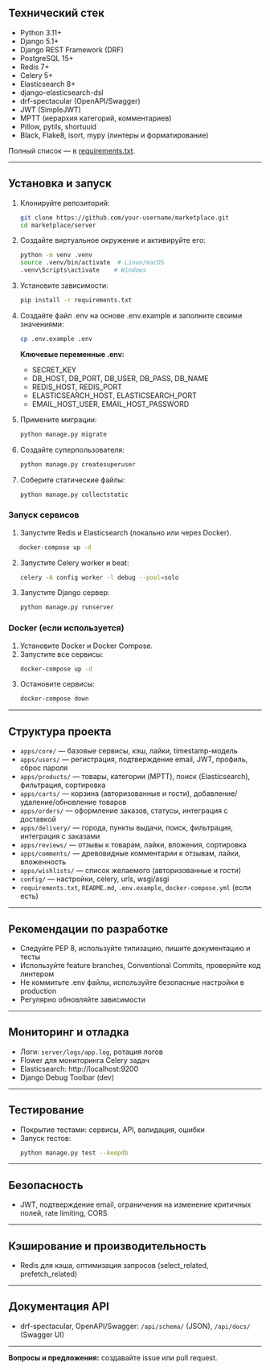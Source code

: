 ## Технический стек

- Python 3.11+
- Django 5.1+
- Django REST Framework (DRF)
- PostgreSQL 15+
- Redis 7+
- Celery 5+
- Elasticsearch 8+
- django-elasticsearch-dsl
- drf-spectacular (OpenAPI/Swagger)
- JWT (SimpleJWT)
- MPTT (иерархия категорий, комментариев)
- Pillow, pytils, shortuuid
- Black, Flake8, isort, mypy (линтеры и форматирование)

Полный список — в [requirements.txt](requirements.txt).

---

## Установка и запуск

1. Клонируйте репозиторий:
   ```bash
   git clone https://github.com/your-username/marketplace.git
   cd marketplace/server
   ```
2. Создайте виртуальное окружение и активируйте его:
   ```bash
   python -m venv .venv
   source .venv/bin/activate  # Linux/macOS
   .venv\Scripts\activate    # Windows
   ```
3. Установите зависимости:
   ```bash
   pip install -r requirements.txt
   ```
4. Создайте файл .env на основе .env.example и заполните своими значениями:
   ```bash
   cp .env.example .env
   ```
   **Ключевые переменные .env:**
    - SECRET_KEY
    - DB_HOST, DB_PORT, DB_USER, DB_PASS, DB_NAME
    - REDIS_HOST, REDIS_PORT
    - ELASTICSEARCH_HOST, ELASTICSEARCH_PORT
    - EMAIL_HOST_USER, EMAIL_HOST_PASSWORD

5. Примените миграции:
   ```bash
   python manage.py migrate
   ```
6. Создайте суперпользователя:
   ```bash
   python manage.py createsuperuser
   ```
7. Соберите статические файлы:
   ```bash
   python manage.py collectstatic
   ```

### Запуск сервисов

1. Запустите Redis и Elasticsearch (локально или через Docker).

```bash
   docker-compose up -d
   ```

2. Запустите Celery worker и beat:
   ```bash
   celery -A config worker -l debug --pool=solo
   ```
3. Запустите Django сервер:
   ```bash
   python manage.py runserver
   ```

### Docker (если используется)

1. Установите Docker и Docker Compose.
2. Запустите все сервисы:
   ```bash
   docker-compose up -d
   ```
3. Остановите сервисы:
   ```bash
   docker-compose down
   ```

---

## Структура проекта

- `apps/core/` — базовые сервисы, кэш, лайки, timestamp-модель
- `apps/users/` — регистрация, подтверждение email, JWT, профиль, сброс пароля
- `apps/products/` — товары, категории (MPTT), поиск (Elasticsearch), фильтрация, сортировка
- `apps/carts/` — корзина (авторизованные и гости), добавление/удаление/обновление товаров
- `apps/orders/` — оформление заказов, статусы, интеграция с доставкой
- `apps/delivery/` — города, пункты выдачи, поиск, фильтрация, интеграция с заказами
- `apps/reviews/` — отзывы к товарам, лайки, вложения, сортировка
- `apps/comments/` — древовидные комментарии к отзывам, лайки, вложенность
- `apps/wishlists/` — список желаемого (авторизованные и гости)
- `config/` — настройки, celery, urls, wsgi/asgi
- `requirements.txt`, `README.md`, `.env.example`, `docker-compose.yml` (если есть)

---

## Рекомендации по разработке

- Следуйте PEP 8, используйте типизацию, пишите документацию и тесты
- Используйте feature branches, Conventional Commits, проверяйте код линтером
- Не коммитьте .env файлы, используйте безопасные настройки в production
- Регулярно обновляйте зависимости

---

## Мониторинг и отладка

- Логи: `server/logs/app.log`, ротация логов
- Flower для мониторинга Celery задач
- Elasticsearch: http://localhost:9200
- Django Debug Toolbar (dev)

---

## Тестирование

- Покрытие тестами: сервисы, API, валидация, ошибки
- Запуск тестов:
  ```bash
  python manage.py test --keepdb
  ```

---

## Безопасность

- JWT, подтверждение email, ограничения на изменение критичных полей, rate limiting, CORS

---

## Кэширование и производительность

- Redis для кэша, оптимизация запросов (select_related, prefetch_related)

---

## Документация API

- drf-spectacular, OpenAPI/Swagger: `/api/schema/` (JSON), `/api/docs/` (Swagger UI)

---

**Вопросы и предложения:** создавайте issue или pull request.